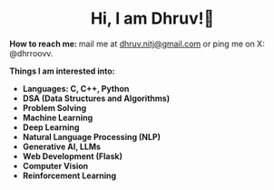 <h1 align="center">Hi, I am Dhruv!👋</h1>
<p align="left"><b>How to reach me: </b>mail me at <a href="mailto:dhruv.nitj@gmail.com">dhruv.nitj@gmail.com</a> or ping me on X: @dhrroovv.</p>

<p align="left"><b>Things I am interested into:</b></p>
<ul>
  <li><b>Languages: C, C++, Python</b></li>
  <li><b>DSA (Data Structures and Algorithms)</b></li>
  <li><b>Problem Solving</b></li>
  <li><b>Machine Learning</b></li>
  <li><b>Deep Learning</b></li>
  <li><b>Natural Language Processing (NLP)</b></li>
  <li><b>Generative AI, LLMs</b></li>
  <li><b>Web Development (Flask)</b></li>
  <li><b>Computer Vision</b></li>
  <li><b>Reinforcement Learning</b></li>
</ul>

